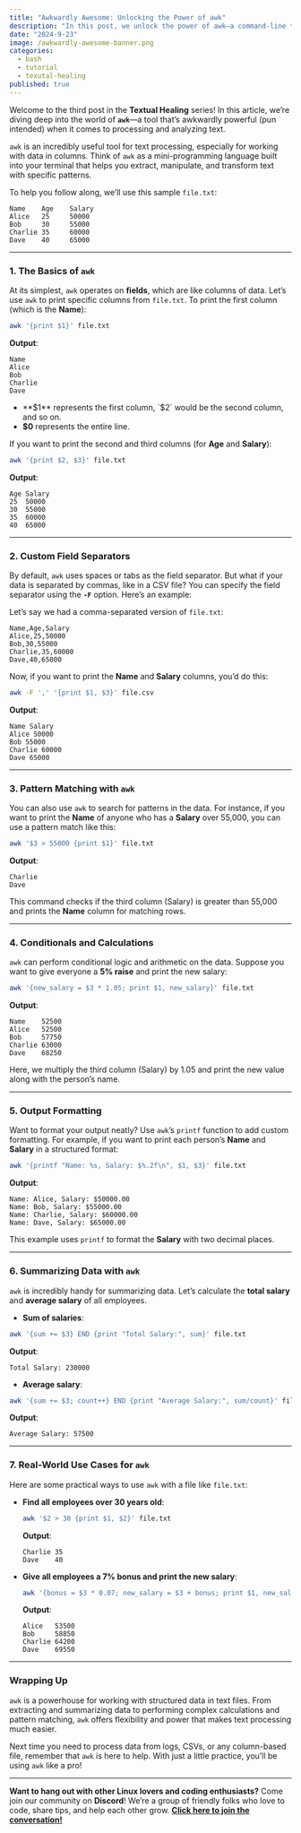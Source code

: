 ```yaml
---
title: "Awkwardly Awesome: Unlocking the Power of awk"
description: "In this post, we unlock the power of awk—a command-line tool that excels at text processing and data manipulation. Using a simple example file, we explore how to extract, transform, and summarize data with ease. Whether you’re calculating totals, printing specific columns, or performing advanced pattern matching, this guide will get you up and running with awk like a pro!"
date: "2024-9-23"
image: /awkwardly-awesome-banner.png
categories:
  - bash
  - tutorial
  - texutal-healing
published: true
---
```


Welcome to the third post in the **Textual Healing** series! In this article, we’re diving deep into the world of **`awk`**—a tool that’s awkwardly powerful (pun intended) when it comes to processing and analyzing text.

`awk` is an incredibly useful tool for text processing, especially for working with data in columns. Think of `awk` as a mini-programming language built into your terminal that helps you extract, manipulate, and transform text with specific patterns.

To help you follow along, we’ll use this sample `file.txt`:

```
Name    Age    Salary
Alice   25     50000
Bob     30     55000
Charlie 35     60000
Dave    40     65000
```

---

### **1. The Basics of `awk`**

At its simplest, `awk` operates on **fields**, which are like columns of data. Let’s use `awk` to print specific columns from `file.txt`. To print the first column (which is the **Name**):

```bash
awk '{print $1}' file.txt
```

**Output**:

```
Name
Alice
Bob
Charlie
Dave
```

- **$1** represents the first column, `$2` would be the second column, and so on.
- **$0** represents the entire line.

If you want to print the second and third columns (for **Age** and **Salary**):

```bash
awk '{print $2, $3}' file.txt
```

**Output**:

```
Age Salary
25  50000
30  55000
35  60000
40  65000
```

---

### **2. Custom Field Separators**

By default, `awk` uses spaces or tabs as the field separator. But what if your data is separated by commas, like in a CSV file? You can specify the field separator using the **`-F`** option. Here’s an example:

Let’s say we had a comma-separated version of `file.txt`:

```
Name,Age,Salary
Alice,25,50000
Bob,30,55000
Charlie,35,60000
Dave,40,65000
```

Now, if you want to print the **Name** and **Salary** columns, you’d do this:

```bash
awk -F ',' '{print $1, $3}' file.csv
```

**Output**:

```
Name Salary
Alice 50000
Bob 55000
Charlie 60000
Dave 65000
```

---

### **3. Pattern Matching with `awk`**

You can also use `awk` to search for patterns in the data. For instance, if you want to print the **Name** of anyone who has a **Salary** over 55,000, you can use a pattern match like this:

```bash
awk '$3 > 55000 {print $1}' file.txt
```

**Output**:

```
Charlie
Dave
```

This command checks if the third column (Salary) is greater than 55,000 and prints the **Name** column for matching rows.

---

### **4. Conditionals and Calculations**

`awk` can perform conditional logic and arithmetic on the data. Suppose you want to give everyone a **5% raise** and print the new salary:

```bash
awk '{new_salary = $3 * 1.05; print $1, new_salary}' file.txt
```

**Output**:

```
Name    52500
Alice   52500
Bob     57750
Charlie 63000
Dave    68250
```

Here, we multiply the third column (Salary) by 1.05 and print the new value along with the person’s name.

---

### **5. Output Formatting**

Want to format your output neatly? Use `awk`’s `printf` function to add custom formatting. For example, if you want to print each person’s **Name** and **Salary** in a structured format:

```bash
awk '{printf "Name: %s, Salary: $%.2f\n", $1, $3}' file.txt
```

**Output**:

```
Name: Alice, Salary: $50000.00
Name: Bob, Salary: $55000.00
Name: Charlie, Salary: $60000.00
Name: Dave, Salary: $65000.00
```

This example uses `printf` to format the **Salary** with two decimal places.

---

### **6. Summarizing Data with `awk`**

`awk` is incredibly handy for summarizing data. Let’s calculate the **total salary** and **average salary** of all employees.

- **Sum of salaries**:

```bash
awk '{sum += $3} END {print "Total Salary:", sum}' file.txt
```

**Output**:

```
Total Salary: 230000
```

- **Average salary**:

```bash
awk '{sum += $3; count++} END {print "Average Salary:", sum/count}' file.txt
```

**Output**:

```
Average Salary: 57500
```

---

### **7. Real-World Use Cases for `awk`**

Here are some practical ways to use `awk` with a file like `file.txt`:

- **Find all employees over 30 years old**:

  ```bash
  awk '$2 > 30 {print $1, $2}' file.txt
  ```

  **Output**:

  ```
  Charlie 35
  Dave    40
  ```

- **Give all employees a 7% bonus and print the new salary**:

  ```bash
  awk '{bonus = $3 * 0.07; new_salary = $3 + bonus; print $1, new_salary}' file.txt
  ```

  **Output**:

  ```
  Alice   53500
  Bob     58850
  Charlie 64200
  Dave    69550
  ```

---

### **Wrapping Up**

`awk` is a powerhouse for working with structured data in text files. From extracting and summarizing data to performing complex calculations and pattern matching, `awk` offers flexibility and power that makes text processing much easier.

Next time you need to process data from logs, CSVs, or any column-based file, remember that `awk` is here to help. With just a little practice, you’ll be using `awk` like a pro!

---

**Want to hang out with other Linux lovers and coding enthusiasts?** Come join our community on **Discord**! We’re a group of friendly folks who love to code, share tips, and help each other grow. **[Click here to join the conversation!](https://discord.gg/4PCy4Bz)**
